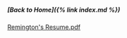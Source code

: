 ##### [Back to Home]({% link index.md %})


[Remington's Resume.pdf](https://github.com/remyfrank01/remyfrank01.github.io/files/12606957/Remington.s.Resume.pdf)


